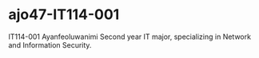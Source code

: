 # ajo47-IT114-001
IT114-001
Ayanfeoluwanimi
Second year IT major, specializing in Network and Information Security.